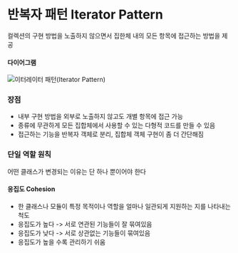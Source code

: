 # 반복자 패턴 Iterator Pattern

컬렉션의 구현 방법을 노출하지 않으면서 집한체 내의 모든 항목에 접근하는 방법을 제공

#### 다이어그램

![이터레이터 패턴(Iterator Pattern)](https://blog.kakaocdn.net/dn/ARh75/btqAy2u00m3/Lum3YjmKrA5iJy4VIcwPZ0/img.png)

### 장점

* 내부 구현 방법을 외부로 노출하지 않고도 개별 항목에 접근 가능
* 종류에 무관하게 모든 집합체에서 사용할 수 있는 다형적 코드를 만들 수 있음
* 접근하는 기능을 반복자 객체로 분리, 집합체 객체 구현이 좀 더 간단해짐

### 단일 역할 원칙

어떤 클래스가 변경되는 이유는 단 하나 뿐이어야 한다

#### 응집도 Cohesion

* 한 클래스나 모듈이 특정 목적이나 역할을 얼마나 일관되게 지원하는 지를 나타내는 척도
* 응집도가 높다 -> 서로 연관된 기능들이 잘 묶여있음
* 응집도가 낮다 -> 서로 상관없는 기능들이 묶여있음
* 응집도가 높을 수록 관리하기 쉬움
